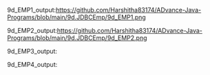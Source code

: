 9d_EMP1_output:https://github.com/Harshitha83174/ADvance-Java-Programs/blob/main/9d.JDBCEmp/9d_EMP1.png

9d_EMP2_output:https://github.com/Harshitha83174/ADvance-Java-Programs/blob/main/9d.JDBCEmp/9d_EMP2.png

9d_EMP3_output:

9d_EMP4_output:
